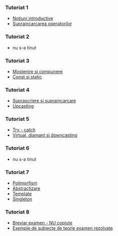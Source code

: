 
### Tutoriat 1
- [Notiuni introductive](https://github.com/DimaOanaTeodora/Tutoriat-POO-2022/blob/main/Teorie/Notiuni%20introductiive.pdf)
- [Supraincarcarea operatorilor](https://github.com/DimaOanaTeodora/Tutoriat-POO-2022/blob/main/Teorie/Supraincarcarea%20operatorilor.pdf)

### Tutoriat 2
- nu s-a tinut

### Tutoriat 3
- [Mostenire si compunere](https://github.com/DimaOanaTeodora/Tutoriat-POO-2022/blob/main/Teorie/Mostenire%20si%20compunere.pdf)
- [Const si static](https://github.com/DimaOanaTeodora/Tutoriat-POO-2022/blob/main/Teorie/Const%20si%20static.pdf)

### Tutoriat 4

- [Suprascriere si supraincarcare](https://github.com/DimaOanaTeodora/Tutoriat-POO-2022/blob/main/Teorie/Suprascriere%20si%20supraincarcare.pdf)
- [Upcasting](https://github.com/DimaOanaTeodora/Tutoriat-POO-2022/blob/main/Teorie/Upcasting.pdf)

### Tutoriat 5

- [Try - catch](https://github.com/DimaOanaTeodora/Tutoriat-POO-2022/blob/main/Teorie/Try-catch.pdf)
- [Virtual, diamant si downcasting](https://github.com/DimaOanaTeodora/Tutoriat-POO-2022/blob/main/Teorie/Virtual%2C%20diamant%20si%20downcasting.pdf)

### Tutoriat 6
- nu s-a tinut

### Tutoriat 7

- [Polimorfism](https://github.com/DimaOanaTeodora/Tutoriat-POO-2022/blob/main/Teorie/Polimorfism.pdf)
- [Abstractizare](https://github.com/DimaOanaTeodora/Tutoriat-POO-2022/blob/main/Teorie/Abstractizare.pdf)
- [Template](https://github.com/DimaOanaTeodora/Tutoriat-POO-2022/blob/main/Teorie/Template.pdf)
- [Singleton](https://github.com/DimaOanaTeodora/Tutoriat-POO-2022/blob/main/Teorie/Singleton.pdf)

### Tutoriat 8

- [Breviar examen - NU copiute](https://github.com/DimaOanaTeodora/Tutoriat-POO-2022/blob/main/Teorie/Cheat%20sheet.pdf)
- [Exemple de subiecte de teorie examen rezolvate](https://github.com/DimaOanaTeodora/Tutoriat-POO-2022/blob/main/Teorie/TEORIE%20POO%202017.pdf)
